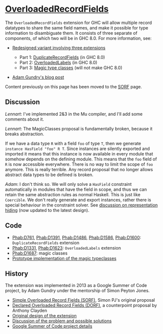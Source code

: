 # [OverloadedRecordFields](records/overloaded-record-fields)


The `OverloadedRecordFields` extension for GHC will allow multiple record datatypes to share the same field names, and make it possible for type information to disambiguate them. It consists of three separate of components, of which two will be in GHC 8.0. For more information, see:

- [Redesigned variant involving three extensions](records/overloaded-record-fields/redesign)

  - Part 1: [DuplicateRecordFields](records/overloaded-record-fields/duplicate-record-fields) (in GHC 8.0)
  - Part 2: [OverloadedLabels](records/overloaded-record-fields/overloaded-labels) (in GHC 8.0)
  - Part 3: [Magic type classes](records/overloaded-record-fields/magic-classes) (will not make GHC 8.0)
- [ Adam Gundry's blog post](http://www.well-typed.com/blog/2015/03/overloadedrecordfields-revived/)


Content previously on this page has been moved to the [SORF](records/overloaded-record-fields/sorf) page.

## Discussion

*Lennart*: I've implemented 2&3 in the Mu compiler, and I'll add some comments about it.

*Lennart*: The MagicClasses proposal is fundamentally broken, because it breaks abstraction.


If we have a data type `R` with a field `foo` of type `T`, then we generate `instance HasField "foo" R T`.
Since instances are silently exported and imported it means that this instance is now available in every module that somehow depends on the defining module.  This means that the `foo` field of `R` is now accessible everywhere.  There is no way to limit the scope of `foo` anymore.  This is really terrible.  Any record proposal that no longer allows abstract data types to be defined is broken.

*Adam*: I don't think so. We will only solve a `HasField` constraint automatically in modules that have the field in scope, and thus we can retain the same abstraction rules as normal Haskell. This is just like `Coercible`. We don't really generate and export instances, rather there is special behaviour in the constraint solver. See [discussion on representation hiding](records/overloaded-record-fields/magic-classes#representation-hiding) (now updated to the latest design).

## Code

- [ Phab:D761](https://phabricator.haskell.org/D761), [ Phab:D1391](https://phabricator.haskell.org/D1391), [ Phab:D1486](https://phabricator.haskell.org/D1486), [ Phab:D1586](https://phabricator.haskell.org/D1586), [ Phab:D1600](https://phabricator.haskell.org/D1600): `DuplicateRecordFields` extension
- [ Phab:D1331](https://phabricator.haskell.org/D1331), [ Phab:D1623](https://phabricator.haskell.org/D1623): `OverloadedLabels` extension
- [ Phab:D1687](https://phabricator.haskell.org/D1687): magic classes
- [ Prototype implementation of the magic typeclasses](https://github.com/adamgundry/records-prototype)

## History


The extension was implemented in 2013 as a Google Summer of Code project, by Adam Gundry under the mentorship of Simon Peyton Jones.

- [Simple Overloaded Record Fields (SORF)](records/overloaded-record-fields/sorf), Simon PJ's original proposal
- [Declared Overloaded Record Fields (DORF)](records/declared-overloaded-record-fields), a counterpoint proposal by Anthony Clayden
- [Original design of the extension](records/overloaded-record-fields/design)
- [Discussion of the problem and possible solutions](records)
- [ Google Summer of Code project details](http://www.google-melange.com/gsoc/project/google/gsoc2013/adamgundry/4766932662222848)